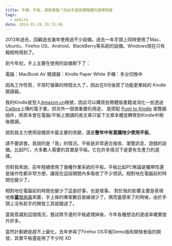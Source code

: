 ```yaml
---
title: 手機，平板，還是電腦？找出手邊設備隱藏的冨樫病毒
tags:
  - mobile
date: 2014-01-26 15:15:46
---
```


2013年過去，回顧過去幾年使用過不少設備。過去一年手頭上同時使用了Mac、Ubuntu、Firefox OS、Android、BlackBerry等系統的設備。Windows現在只有報稅時用到了。

到今年初，手上主要在使用的設備剩下了：

電腦：MacBook Air
閱讀器：Kindle Paper White
手機：多台切換中

因為工作性質，平常盯螢幕的時間太久了，因此在9月後買了功能更單純的 Kindle 閱讀器。

我的Kindle是登入[Amazon.cn](http://amazon.cn/)帳號，因此可以購買些簡體版書籍或消化一些透過[Calibre](http://calibre-ebook.com/)上傳的電子書。但另外一個很重要的用途， 是搭配 [Push to Kindle](http://fivefilters.org/kindle-it/) 瀏覽器插件，將原本會在電腦/平板上閱讀的長文章只留下文章本體並轉寄到Kindle中稍後閱讀。

說到我主力使用設備其中最主要的改變，還是**整年中有意識地少使用平板**。

請不要誤會。我說的是「我」的情況。平板是非常適合接收、瀏覽訊息、遊戲的設備。比起PC，大多數人需要的其實是平板。它在許多情況下是更有生產力的選擇。

但對我來說，前年陸續使用了幾種作業系統的平板。平板比起PC無論是攜帶性還是操作性都非常方便，讓我在這段期間內多吸收了不少資訊。相對地在電腦前的時間也變少了。

相對地在電腦前的時間也變少了這是好事，也是壞事。
對於我的影響主要是表現地像[**冨**樫病毒](http://zh.wikipedia.org/wiki/%E5%86%A8%E6%A8%AB%E7%BE%A9%E5%8D%9A)來襲，手上做的專案數目直線減少了。偶而靈感來了的時候，由於手頭上沒有趁手的開發工具就錯過了。

當我意識到這個情況，嘗試將手邊的平板處理掉後，今年各種想法的達成率確實提升許多。

當然計劃總是趕不上變化，去年參與了Firefox OS平板Demo版和開發者版的開發，其實平板還是用了不少阿 XD
